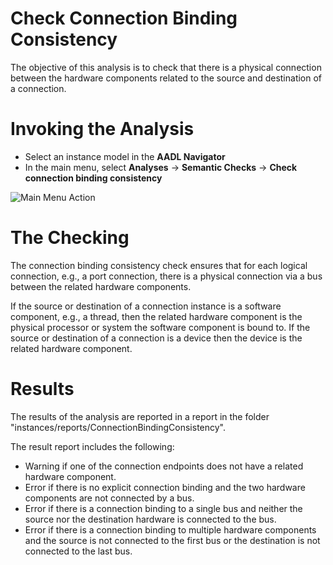<!--
Copyright (c) 2004-2024 Carnegie Mellon University and others. (see Contributors file). 
All Rights Reserved.

NO WARRANTY. ALL MATERIAL IS FURNISHED ON AN "AS-IS" BASIS. CARNEGIE MELLON UNIVERSITY MAKES NO WARRANTIES OF ANY
KIND, EITHER EXPRESSED OR IMPLIED, AS TO ANY MATTER INCLUDING, BUT NOT LIMITED TO, WARRANTY OF FITNESS FOR PURPOSE
OR MERCHANTABILITY, EXCLUSIVITY, OR RESULTS OBTAINED FROM USE OF THE MATERIAL. CARNEGIE MELLON UNIVERSITY DOES NOT
MAKE ANY WARRANTY OF ANY KIND WITH RESPECT TO FREEDOM FROM PATENT, TRADEMARK, OR COPYRIGHT INFRINGEMENT.

This program and the accompanying materials are made available under the terms of the Eclipse Public License 2.0
which is available at https://www.eclipse.org/legal/epl-2.0/
SPDX-License-Identifier: EPL-2.0

Created, in part, with funding and support from the United States Government. (see Acknowledgments file).

This program includes and/or can make use of certain third party source code, object code, documentation and other
files ("Third Party Software"). The Third Party Software that is used by this program is dependent upon your system
configuration. By using this program, You agree to comply with any and all relevant Third Party Software terms and
conditions contained in any such Third Party Software or separate license file distributed with such Third Party
Software. The parties who own the Third Party Software ("Third Party Licensors") are intended third party benefici-
aries to this license with respect to the terms applicable to their Third Party Software. Third Party Software li-
censes only apply to the Third Party Software and not any other portion of this program or this program as a whole.
-->
# Check Connection Binding Consistency
The objective of this analysis is to check that there is a physical connection between the hardware components related to the source and destination of a connection.

# Invoking the Analysis
 * Select an instance model in the **AADL Navigator**
 * In the main menu, select **Analyses** -> **Semantic Checks** -> **Check connection binding consistency**

![Main Menu Action](images/MainMenuAction.png)

# The Checking

The connection binding consistency check ensures that for each logical connection, e.g., a port connection, there is a physical connection via a bus between the related hardware components.

If the source or destination of a connection instance is a software component, e.g., a thread, then the related hardware component is the physical processor or system the software component is bound to.
If the source or destination of a connection is a device then the device is the related hardware component.


# Results

The results of the analysis are reported in a report in the folder "instances/reports/ConnectionBindingConsistency". 

The result report includes the following:

* Warning if one of the connection endpoints does not have a related hardware component.
* Error if there is no explicit connection binding and the two hardware components are not connected by a bus.
* Error if there is a connection binding to a single bus and neither the source nor the destination hardware is connected to the bus.
* Error if there is a connection binding to multiple hardware components and the source is not connected to the first bus or the destination is not connected to the last bus.  

